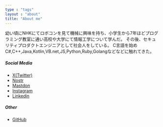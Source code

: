 ```yaml
---
type : "tags"
layout : "about"
title: "About me"
---
```


幼い頃にNHKにてロボコンを見て機械に興味を持ち、小学生から7年ほどプログラミング教室に通い高校や大学にて情報工学について学んだ。
その後、セキュリティプロダクトエンジニアとして社会人をしている。
C言語を始めC#,C++,Java,Kotlin,VB.net,JS,Python,Ruby,Golangなどなどに触れてきた。

##### Social Media

- [X(Twitter)](https://twitter.com/ROBO358)
- [Nostr](https://nostrpurple.com/s/robo358)
- [Mastdon](https://mstdn.jp/@ROBO358)
- [Instagram](https://www.instagram.com/robo358/)
- [Linkedin](https://linkedin.com/in/ryosuke-tsurudo-37b123296/)
 
##### Other

- [GitHub](https://github.com/ROBO358)
